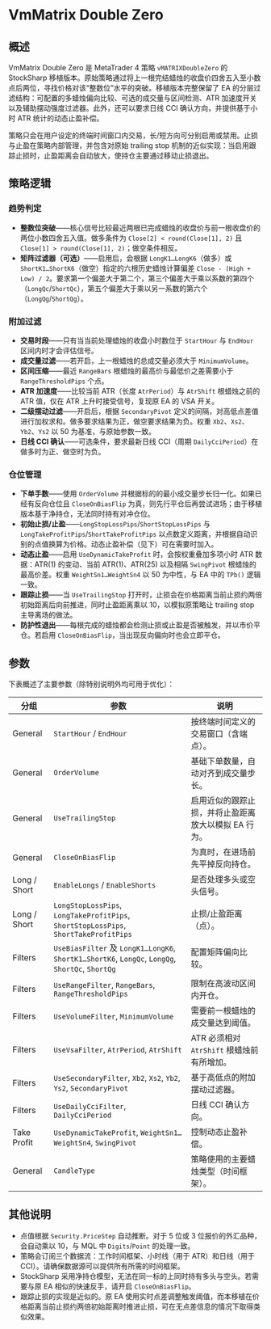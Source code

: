 # VmMatrix Double Zero

## 概述
VmMatrix Double Zero 是 MetaTrader 4 策略 `vMATRIXDoubleZero` 的 StockSharp 移植版本。原始策略通过将上一根完结蜡烛的收盘价四舍五入至小数点后两位，寻找价格对该“整数位”水平的突破。移植版本完整保留了 EA 的分层过滤结构：可配置的多蜡烛偏向比较、可选的成交量与区间检测、ATR 加速度开关以及辅助摆动强度过滤器。此外，还可以要求日线 CCI 确认方向，并提供基于小时 ATR 统计的动态止盈补偿。

策略只会在用户设定的终端时间窗口内交易，长/短方向可分别启用或禁用。止损与止盈在策略内部管理，并包含对原始 trailing stop 机制的近似实现：当启用跟踪止损时，止盈距离会自动放大，使持仓主要通过移动止损退出。

## 策略逻辑
### 趋势判定
* **整数位突破**——核心信号比较最近两根已完成蜡烛的收盘价与前一根收盘价的两位小数四舍五入值。做多条件为 `Close[2] < round(Close[1], 2)` 且 `Close[1] > round(Close[1], 2)`；做空条件相反。
* **矩阵过滤器（可选）**——启用后，会根据 `LongK1…LongK6`（做多）或 `ShortK1…ShortK6`（做空）指定的六根历史蜡烛计算偏差 `Close - (High + Low) / 2`。要求第一个偏差大于第二个，第三个偏差大于乘以系数的第四个（`LongQc`/`ShortQc`），第五个偏差大于乘以另一系数的第六个（`LongQg`/`ShortQg`）。

### 附加过滤
* **交易时段**——只有当当前处理蜡烛的收盘小时数位于 `StartHour` 与 `EndHour` 区间内时才会评估信号。
* **成交量过滤**——若开启，上一根蜡烛的总成交量必须大于 `MinimumVolume`。
* **区间压缩**——最近 `RangeBars` 根蜡烛的最高价与最低价之差需要小于 `RangeThresholdPips` 个点。
* **ATR 加速度**——比较当前 ATR（长度 `AtrPeriod`）与 `AtrShift` 根蜡烛之前的 ATR 值，仅在 ATR 上升时接受信号，复现原 EA 的 VSA 开关。
* **二级摆动过滤**——开启后，根据 `SecondaryPivot` 定义的间隔，对高低点差值进行加权求和。做多要求结果为正，做空要求结果为负。权重 `Xb2`、`Xs2`、`Yb2`、`Ys2` 以 50 为基准，与原始参数一致。
* **日线 CCI 确认**——可选条件，要求最新日线 CCI（周期 `DailyCciPeriod`）在做多时为正、做空时为负。

### 仓位管理
* **下单手数**——使用 `OrderVolume` 并根据标的的最小成交量步长归一化。如果已经有反向仓位且 `CloseOnBiasFlip` 为真，则先行平仓后再尝试进场；由于移植版本基于净持仓，无法同时持有对冲仓位。
* **初始止损/止盈**——`LongStopLossPips`/`ShortStopLossPips` 与 `LongTakeProfitPips`/`ShortTakeProfitPips` 以点数定义距离，并根据自动识别的点值换算为价格。动态止盈补偿（见下）可在需要时加入。
* **动态止盈**——启用 `UseDynamicTakeProfit` 时，会按权重叠加多项小时 ATR 数据：ATR(1) 的变动、当前 ATR(1)、ATR(25) 以及相隔 `SwingPivot` 根蜡烛的最高价差。权重 `WeightSn1…WeightSn4` 以 50 为中性，与 EA 中的 `TPb()` 逻辑一致。
* **跟踪止损**——当 `UseTrailingStop` 打开时，止损会在价格距离当前止损约两倍初始距离后向前推进，同时止盈距离乘以 10，以模拟原策略让 trailing stop 主导离场的做法。
* **防护性退出**——每根完成的蜡烛都会检测止损或止盈是否被触发，并以市价平仓。若启用 `CloseOnBiasFlip`，当出现反向偏向时也会立即平仓。

## 参数
下表概述了主要参数（除特别说明外均可用于优化）：

| 分组 | 参数 | 说明 |
| --- | --- | --- |
| General | `StartHour` / `EndHour` | 按终端时间定义的交易窗口（含端点）。 |
| General | `OrderVolume` | 基础下单数量，自动对齐到成交量步长。 |
| General | `UseTrailingStop` | 启用近似的跟踪止损，并将止盈距离放大以模拟 EA 行为。 |
| General | `CloseOnBiasFlip` | 为真时，在进场前先平掉反向持仓。 |
| Long / Short | `EnableLongs` / `EnableShorts` | 是否处理多头或空头信号。 |
| Long / Short | `LongStopLossPips`, `LongTakeProfitPips`, `ShortStopLossPips`, `ShortTakeProfitPips` | 止损/止盈距离（点）。 |
| Filters | `UseBiasFilter` 及 `LongK1…LongK6`, `ShortK1…ShortK6`, `LongQc`, `LongQg`, `ShortQc`, `ShortQg` | 配置矩阵偏向比较。 |
| Filters | `UseRangeFilter`, `RangeBars`, `RangeThresholdPips` | 限制在高波动区间内开仓。 |
| Filters | `UseVolumeFilter`, `MinimumVolume` | 需要前一根蜡烛的成交量达到阈值。 |
| Filters | `UseVsaFilter`, `AtrPeriod`, `AtrShift` | ATR 必须相对 `AtrShift` 根蜡烛前有所增加。 |
| Filters | `UseSecondaryFilter`, `Xb2`, `Xs2`, `Yb2`, `Ys2`, `SecondaryPivot` | 基于高低点的附加摆动过滤器。 |
| Filters | `UseDailyCciFilter`, `DailyCciPeriod` | 日线 CCI 确认方向。 |
| Take Profit | `UseDynamicTakeProfit`, `WeightSn1…WeightSn4`, `SwingPivot` | 控制动态止盈补偿。 |
| General | `CandleType` | 策略使用的主要蜡烛类型（时间框架）。 |

## 其他说明
* 点值根据 `Security.PriceStep` 自动推断。对于 5 位或 3 位报价的外汇品种，会自动乘以 10，与 MQL 中 `Digits`/`Point` 的处理一致。
* 策略会订阅三个数据流：工作时间框架、小时线（用于 ATR）和日线（用于 CCI）。请确保数据源可以提供所有所需的时间框架。
* StockSharp 采用净持仓模型，无法在同一标的上同时持有多头与空头。若需要与原 EA 相似的快速反手，请开启 `CloseOnBiasFlip`。
* 跟踪止损的实现是近似的。原 EA 使用实时点差调整触发阈值，而本移植在价格距离当前止损约两倍初始距离时推进止损，可在无点差信息的情况下取得类似效果。
